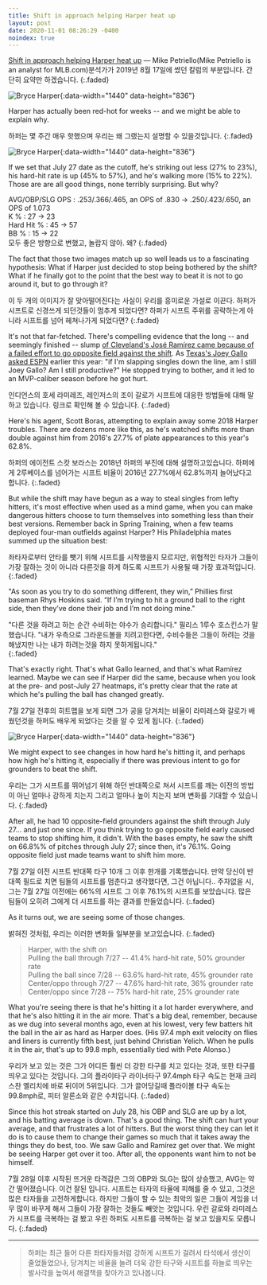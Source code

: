 ```yaml
---
title: Shift in approach helping Harper heat up
layout: post
date: 2020-11-01 08:26:29 -0400
noindex: true
---
```


[Shift in approach helping Harper heat up](https://www.mlb.com/phillies/news/bryce-harper-having-success-against-shift) &mdash; Mike Petriello(Mike Petriello is an analyst for MLB.com)분석가가 2019년 8월 17일에 썼던 칼럼의 부분입니다. 간단히 요약만 하겠습니다.
{:.faded}

![Bryce Harper](https://img.mlbstatic.com/mlb-images/image/private/t_16x9/t_w1024/mlb/ier1kjeuo3bxuhealntb){:data-width="1440" data-height="836"}

Harper has actually been red-hot for weeks -- and we might be able to explain why.

하퍼는 몇 주간 매우 핫했으며 우리는 왜 그랬는지 설명할 수 있을것입니다.
{:.faded}

![Bryce Harper](https://img.mlbstatic.com/mlb-images/image/private/t_16x9/t_w1024/mlb/qwfjnoszfytojqfqck6w){:data-width="1440" data-height="836"}

If we set that July 27 date as the cutoff, he's striking out less (27% to 23%), his hard-hit rate is up (45% to 57%), and he's walking more (15% to 22%). Those are are all good things, none terribly surprising. But why?

AVG/OBP/SLG OPS : .253/.366/.465, an OPS of .830 -> .250/.423/.650, an OPS of 1.073   
K % : 27 -> 23   
Hard Hit % : 45 -> 57   
BB % : 15 -> 22   
모두 좋은 방향으로 변했고, 놀랍지 않아. 왜?
{:.faded}

The fact that those two images match up so well leads us to a fascinating hypothesis: What if Harper just decided to stop being bothered by the shift? What if he finally got to the point that the best way to beat it is not to go around it, but to go through it?

이 두 개의 이미지가 잘 맞아떨어진다는 사실이 우리를 흥미로운 가설로 이끈다. 하퍼가 시프트로 신경쓰게 되던것들이 멈추게 되었다면? 하퍼가 시프트 주위를 공략하는게 아니라 시프트를 넘어 헤쳐나가게 되었다면?
{:.faded}

It's not that far-fetched. There's compelling evidence that the long -- and seemingly finished -- slump [of Cleveland's José Ramírez came because of a failed effort to go opposite field against the shift](https://blogs.fangraphs.com/the-old-school-approach-failed-jose-ramirez/). As [Texas's Joey Gallo asked ESPN](https://www.espn.com/mlb/story/_/id/26756077/joey-gallo-king-baseball-three-true-outcomes-era) earlier this year: "if I'm slapping singles down the line, am I still Joey Gallo? Am I still productive?" He stopped trying to bother, and it led to an MVP-caliber season before he got hurt.

인디언스의 호세 라미레즈, 레인저스의 조이 갈로가 시프트에 대응한 방법들에 대해 말하고 있습니다. 링크로 확인해 볼 수 있습니다.
{:.faded}

Here's his agent, Scott Boras, attempting to explain away some 2018 Harper troubles. There are dozens more like this, as he's watched shifts more than double against him from 2016's 27.7% of plate appearances to this year's 62.8%.

하퍼의 에이전트 스캇 보라스는 2018년 하퍼의 부진에 대해 설명하고있습니다. 하퍼에게 2루베이스를 넘어가는 시프트 비율이 2016년 27.7%에서 62.8%까지 늘어났다고 합니다.
{:.faded}

But while the shift may have begun as a way to steal singles from lefty hitters, it's most effective when used as a mind game, when you can make dangerous hitters choose to turn themselves into something less than their best versions. Remember back in Spring Training, when a few teams deployed four-man outfields against Harper? His Philadelphia mates summed up the situation best:

좌타자로부터 안타를 뺏기 위해 시프트를 시작했을지 모르지만, 위협적인 타자가 그들이 가장 잘하는 것이 아니라 다른것을 하게 하도록 시프트가 사용될 때 가장 효과적입니다.
{:.faded}

"As soon as you try to do something different, they win,” Phillies first baseman Rhys Hoskins said. “If I’m trying to hit a ground ball to the right side, then they’ve done their job and I’m not doing mine."

"다른 것을 하려고 하는 순간 수비하는 야수가 승리합니다." 필리스 1루수 호스킨스가 말했습니다. "내가 우측으로 그라운드볼을 치려고한다면, 수비수들은 그들이 하려는 것을 해냈지만 나는 내가 하려는것을 하지 못하게됩니다."   
{:.faded}

That's exactly right. That's what Gallo learned, and that's what Ramírez learned. Maybe we can see if Harper did the same, because when you look at the pre- and post-July 27 heatmaps, it's pretty clear that the rate at which he's pulling the ball has changed greatly.

7월 27일 전후의 히트맵을 보게 되면 그가 공을 당겨치는 비율이 라미레스와 갈로가 배웠던것을 하퍼도 배우게 되었다는 것을 알 수 있게 됩니다.
{:.faded}

![Bryce Harper](https://img.mlbstatic.com/mlb-images/image/private/t_16x9/t_w1024/mlb/t8ptxglxzvja9zsxvknv){:data-width="1440" data-height="836"}

We might expect to see changes in how hard he's hitting it, and perhaps how high he's hitting it, especially if there was previous intent to go for grounders to beat the shift.

우리는 그가 시프트를 뛰어넘기 위해 하던 반대쪽으로 쳐서 시프트를 깨는 이전의 방법이 아닌 얼마나 강하게 치는지 그리고 얼마나 높이 치는지 보며 변화를 기대할 수 있습니다.
{:.faded}

After all, he had 10 opposite-field grounders against the shift through July 27... and just one since. If you think trying to go opposite field early caused teams to stop shifting him, it didn't. With the bases empty, he saw the shift on 66.8%% of pitches through July 27; since then, it's 76.1%. Going opposite field just made teams want to shift him more.

7월 27일 이전 시프트 반대쪽 타구 10개 그 이후 한개를 기록했습니다. 만약 당신이 반대쪽 필드로 치면 팀들의 시프트를 멈춘다고 생각했다면, 그건 아닙니다.. 주자없을 시, 그는 7월 27일 이전에는 66%의 시프트 그 이후 76.1%의 시프트를 보았습니다. 많은 팀들이 오히려 그에게 더 시프트를 하는 결과를 만들었습니다.
{:.faded}

As it turns out, we are seeing some of those changes.

밝혀진 것처럼, 우리는 이러한 변화들 일부분을 보고있습니다.
{:.faded}

> Harper, with the shift on   
Pulling the ball through 7/27 -- 41.4% hard-hit rate, 50% grounder rate   
Pulling the ball since 7/28 -- 63.6% hard-hit rate, 45% grounder rate   
Center/oppo through 7/27 -- 47.6% hard-hit rate, 36% grounder rate   
Center/oppo since 7/28 -- 75% hard-hit rate, 25% grounder rate

What you're seeing there is that he's hitting it a lot harder everywhere, and that he's also hitting it in the air more. That's a big deal, remember, because as we dug into several months ago, even at his lowest, very few batters hit the ball in the air as hard as Harper does. (His 97.4 mph exit velocity on flies and liners is currently fifth best, just behind Christian Yelich. When he pulls it in the air, that's up to 99.8 mph, essentially tied with Pete Alonso.)

우리가 보고 있는 것은 그가 어디든 훨씬 더 강한 타구를 치고 있다는 것과, 또한 타구를 띄우고 있다는 것입니다. 그의 플라이타구 라이너타구 97.4mph 타구 속도는 현재 크리스찬 옐리치에 바로 뒤이어 5위입니다. 그가 끌어당길때 플라이볼 타구 속도는 99.8mph로, 피터 알론소와 같은 수치입니다.
{:.faded}

Since this hot streak started on July 28, his OBP and SLG are up by a lot, and his batting average is down. That's a good thing. The shift can hurt your average, and that frustrates a lot of hitters. But the worst thing they can let it do is to cause them to change their games so much that it takes away the things they do best, too. We saw Gallo and Ramírez get over that. We might be seeing Harper get over it too. After all, the opponents want him to not be himself.

7월 28일 이후 시작된 뜨거운 타격감은 그의 OBP와 SLG는 많이 상승했고, AVG는 약간 떨어졌습니다. 이건 잘된 입니다. 시프트는 타자의 타율에 피해를 줄 수 있고, 그것은 많은 타자들을 고전하게합니다. 하지만 그들이 할 수 있는 최악의 일은 그들이 게임을 너무 많이 바꾸게 해서 그들이 가장 잘하는 것들도 빼앗는 것입니다. 우린 갈로와 라미레스가 시프트를 극복하는 걸 봤고 우린 하퍼도 시프트를 극복하는 걸 보고 있을지도 모릅니다.
{:.faded}

---

> 하퍼는 최근 들어 다른 좌타자들처럼 강하게 시프트가 걸려서 타석에서 생산이 줄었들었으나, 당겨치는 비율을 늘려 더욱 강한 타구와 시프트를 하늘로 띄우는 발사각을 높여서 해결책을 찾아가고 있나봅니다.
